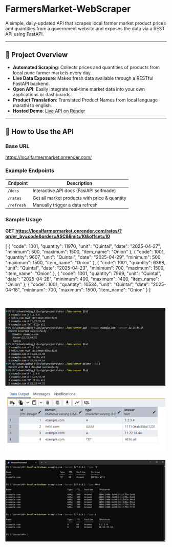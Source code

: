 # FarmersMarket-WebScraper

A simple, daily-updated API that scrapes local farmer market product prices and quantities from a government website and exposes the data via a REST API using FastAPI.

---

## 🌾 Project Overview

- **Automated Scraping**: Collects prices and quantities of products from local pune farmer markets every day.
- **Live Data Exposure**: Makes fresh data available through a RESTful FastAPI backend.
- **Open API**: Easily integrate real-time market data into your own applications or dashboards.
- **Product Translation**: Translated Product Names from local language marathi to english.
- **Hosted Demo**: [Live API on Render](https://localfarmermarket.onrender.com/)

---

## 🚀 How to Use the API

### Base URL
https://localfarmermarket.onrender.com/

### Example Endpoints

| Endpoint              | Description                                   |
|-----------------------|-----------------------------------------------|
| `/docs`               | Interactive API docs (FasiAPI selfmade)       |
| `/rates   `           | Get all market products with price & quantity |
| `/refresh`            | Manually trigger a data refresh               |

### Sample Usage

**GET https://localfarmermarket.onrender.com/rates/?order_by=code&order=ASC&limit=10&offset=10**

[
  {
    "code": 1001,
    "quantity": 11970,
    "unit": "Quintal",
    "date": "2025-04-27",
    "minimum": 500,
    "maximum": 1500,
    "item_name": "Onion"
  },
  {
    "code": 1001,
    "quantity": 9607,
    "unit": "Quintal",
    "date": "2025-04-29",
    "minimum": 500,
    "maximum": 1500,
    "item_name": "Onion"
  },
  {
    "code": 1001,
    "quantity": 6368,
    "unit": "Quintal",
    "date": "2025-04-23",
    "minimum": 700,
    "maximum": 1500,
    "item_name": "Onion"
  },
  {
    "code": 1001,
    "quantity": 7969,
    "unit": "Quintal",
    "date": "2025-04-28",
    "minimum": 400,
    "maximum": 1400,
    "item_name": "Onion"
  },
  {
    "code": 1001,
    "quantity": 10534,
    "unit": "Quintal",
    "date": "2025-04-18",
    "minimum": 700,
    "maximum": 1500,
    "item_name": "Onion"
  }
]

<br>
<br>
<img src="https://raw.githubusercontent.com/SohamJoshi25/dns-server/refs/heads/main/docs/images/image.png" alt="Farmer market Portal" width="500">
<br>
<br>
<img src="https://raw.githubusercontent.com/SohamJoshi25/dns-server/refs/heads/main/docs/images/db.png" alt="Farmer Market Prices" width="500">
<br>
<br>
<img src="https://raw.githubusercontent.com/SohamJoshi25/dns-server/refs/heads/main/docs/images/lookup.png" alt="Postman" width="500">
<br>
<br>


